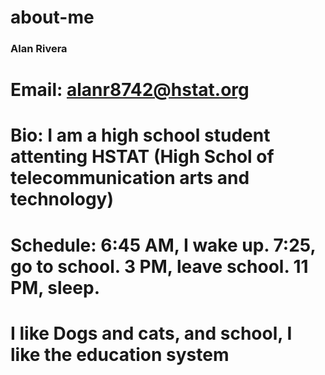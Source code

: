 # about-me
### Alan Rivera

# Email: alanr8742@hstat.org

# Bio: I am a high school student attenting HSTAT (High Schol of telecommunication arts and technology)

# Schedule: 6:45 AM, I wake up. 7:25, go to school. 3 PM, leave school. 11 PM, sleep.

# I like Dogs and cats, and school, I like the education system 